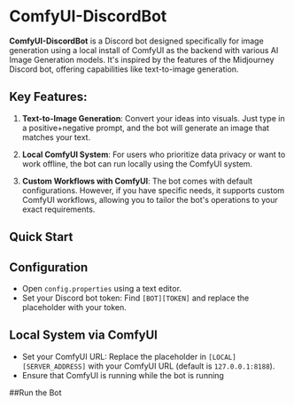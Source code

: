 # ComfyUI-DiscordBot

**ComfyUI-DiscordBot** is a Discord bot designed specifically for image generation using a local install of ComfyUI as the backend with various AI Image Generation models. It's inspired by the features of the Midjourney Discord bot, offering capabilities like text-to-image generation.

## Key Features:

1. **Text-to-Image Generation**: Convert your ideas into visuals. Just type in a positive+negative prompt, and the bot will generate an image that matches your text.

2. **Local ComfyUI System**: For users who prioritize data privacy or want to work offline, the bot can run locally using the ComfyUI system.

3. **Custom Workflows with ComfyUI**: The bot comes with default configurations. However, if you have specific needs, it supports custom ComfyUI workflows, allowing you to tailor the bot's operations to your exact requirements.

## Quick Start

## Configuration
- Open `config.properties` using a text editor.
- Set your Discord bot token: Find `[BOT][TOKEN]` and replace the placeholder with your token.

## Local System via ComfyUI
- Set your ComfyUI URL: Replace the placeholder in `[LOCAL][SERVER_ADDRESS]` with your ComfyUI URL (default is `127.0.0.1:8188`).
- Ensure that ComfyUI is running while the bot is running

##Run the Bot
